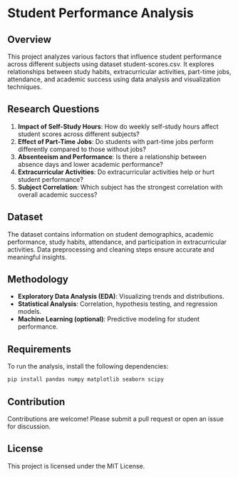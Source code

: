 # Student Performance Analysis

## Overview
This project analyzes various factors that influence student performance across different subjects using dataset student-scores.csv. It explores relationships between study habits, extracurricular activities, part-time jobs, attendance, and academic success using data analysis and visualization techniques.

## Research Questions
1. **Impact of Self-Study Hours**: How do weekly self-study hours affect student scores across different subjects?
2. **Effect of Part-Time Jobs**: Do students with part-time jobs perform differently compared to those without jobs?
3. **Absenteeism and Performance**: Is there a relationship between absence days and lower academic performance?
4. **Extracurricular Activities**: Do extracurricular activities help or hurt student performance?
5. **Subject Correlation**: Which subject has the strongest correlation with overall academic success?

## Dataset
The dataset contains information on student demographics, academic performance, study habits, attendance, and participation in extracurricular activities. Data preprocessing and cleaning steps ensure accurate and meaningful insights.

## Methodology
- **Exploratory Data Analysis (EDA)**: Visualizing trends and distributions.
- **Statistical Analysis**: Correlation, hypothesis testing, and regression models.
- **Machine Learning (optional)**: Predictive modeling for student performance.

## Requirements
To run the analysis, install the following dependencies:
```bash
pip install pandas numpy matplotlib seaborn scipy
```
## Contribution
Contributions are welcome! Please submit a pull request or open an issue for discussion.

## License
This project is licensed under the MIT License.

